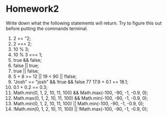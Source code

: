 # Homework2
Write down what the following statements will return. Try to figure this out before putting the commands terminal.

1. 2 == "2;
2. 2 === 2;
3. 10 % 3;
4. 10 % 3 === 1;
5. true && false;
6. false || true;
7. true || false;
8. 5 + 8 >= 12 || 19 < 90 || !false;
9. "Josh" == "josh" && !true && false 77 17.9 + 0.1 == 18.1;
10. 0.1 + 0.2 == 0.3;
11. Math.min(0, 1, 2, 10, 11, 100) && Math.max(-100, -90, -1, -0.9, 0);
12. Math.max(0, 1, 2, 10, 11, 100) && Math.min(-100, -90, -1, -0.9, 0);
13. Math.min(0, 1, 2, 10, 11, 100) || Math.min(-100, -90, -1, -0.9, 0);
14. !Math.min(0, 1, 2, 10, 11, 100) || !Math.max(-100, -90, -1, -0.9, 0);
